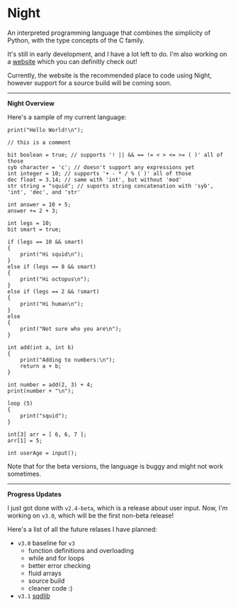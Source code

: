 # Night

An interpreted programming language that combines the simplicity of Python, with the type concepts of the C family.

It's still in early development, and I have a lot left to do. I'm also working on a [website](https://night-website.dynamicsquid.repl.co/) which you can definitly check out!

Currently, the website is the recommended place to code using Night, however support for a source build will be coming soon.

---

**Night Overview**

Here's a sample of my current language:

```
print("Hello World!\n");

// this is a comment

bit boolean = true; // supports '! || && == != < > <= >= ( )' all of those
syb character = 'c'; // doesn't support any expressions yet
int integer = 10; // supports '+ - * / % ( )' all of those
dec float = 3.14; // same with 'int', but without 'mod'
str string = "squid"; // suports string concatenation with 'syb', 'int', 'dec', and 'str'

int answer = 10 + 5;
answer += 2 + 3;

int legs = 10;
bit smart = true;

if (legs == 10 && smart)
{
    print("Hi squid\n");
}
else if (legs == 8 && smart)
{
    print("Hi octopus\n");
}
else if (legs == 2 && !smart)
{
    print("Hi human\n");
}
else
{
    print("Not sure who you are\n");
}

int add(int a, int b)
{
    print("Adding to numbers:\n");
    return a + b;
}

int number = add(2, 3) + 4;
print(number + "\n");

loop (5)
{
    print("squid");
}

int[3] arr = [ 6, 6, 7 ];
arr[1] = 5;

int userAge = input();
```

Note that for the beta versions, the language is buggy and might not work sometimes.

---

**Progress Updates**

I just got done with `v2.4-beta`, which is a release about user input. Now, I'm working on `v3.0`, which will be the first non-beta release!

Here's a list of all the future relases I have planned:

- `v3.0` baseline for `v3`
  - function definitions and overloading
  - while and for loops
  - better error checking
  - fluid arrays
  - source build
  - cleaner code :)
- `v3.1` [sqdlib](https://github.com/DynamicSquid/sqdlib)

